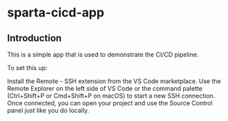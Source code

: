# sparta-cicd-app

## Introduction

This is a simple app that is used to demonstrate the CI/CD pipeline.

To set this up:

Install the Remote - SSH extension from the VS Code marketplace.
Use the Remote Explorer on the left side of VS Code or the command palette (Ctrl+Shift+P or Cmd+Shift+P on macOS) to start a new SSH connection.
Once connected, you can open your project and use the Source Control panel just like you do locally.
